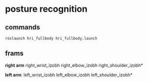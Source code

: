 # posture recognition
## commands
`roslaunch hri_fullbody hri_fullbody.launch`

## frams

**right arm**
right_wrist_izobh
right_elbow_izobh
right_shoulder_izobh*

**left arm**:
left_wrist_izobh
left_elbow_izobh
left_shoulder_izobh*
